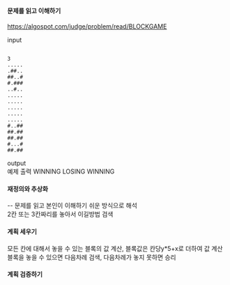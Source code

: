 #### 문제를 읽고 이해하기
https://algospot.com/judge/problem/read/BLOCKGAME

input</br>

<code>
3
.....
.##..
##..#
#.###
..#..
.....
.....
.....
.....
.....
#..##
##.##
##.##
#...#
##.##
</code>


output</br>
예제 출력
WINNING
LOSING
WINNING
 
#### 재정의와 추상화<br>
-- 문제를 읽고 본인이 이해하기 쉬운 방식으로 해석<br>
2칸 또는 3칸짜리를 놓아서 이길방법 검색

#### 계획 세우기<br>
모든 칸에 대해서 놓을 수 있는 블록의 값 계산, 블록값은 칸당y*5+x로 더하여 값 계산<br>
블록을 놓을 수 있으면 다음차례 검색, 다음차례가 놓지 못하면 승리<br>	

#### 계획 검증하기
